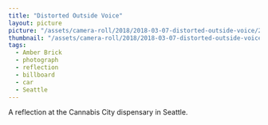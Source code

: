 ```yaml
---
title: "Distorted Outside Voice"
layout: picture
picture: "/assets/camera-roll/2018/2018-03-07-distorted-outside-voice/20180308_001248806_iOS.jpg"
thumbnail: "/assets/camera-roll/2018/2018-03-07-distorted-outside-voice/20180308_001248806_iOS-thumbnail.jpg"
tags:
  - Amber Brick
  - photograph
  - reflection
  - billboard
  - car
  - Seattle
---
```

A reflection at the Cannabis City dispensary in Seattle.